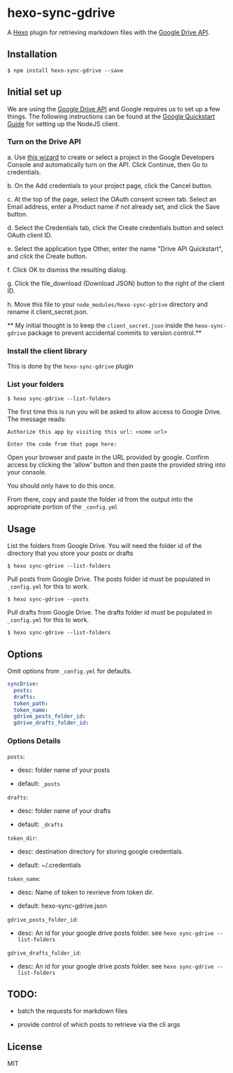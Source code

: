 # hexo-sync-gdrive

A [Hexo] plugin for retrieving markdown files with the [Google Drive API].

## Installation

```
$ npm install hexo-sync-gdrive --save
```

## Initial set up

We are using the [Google Drive API] and Google requires us to set up a few things. The following instructions can be found at the [Google Quickstart Guide] for setting up the NodeJS client.

### Turn on the Drive API

a. Use [this wizard](https://console.developers.google.com/start/api?id=drive) to create or select a project in the Google Developers Console and automatically turn on the API. Click Continue, then Go to credentials.

b. On the Add credentials to your project page, click the Cancel button.

c. At the top of the page, select the OAuth consent screen tab. Select an Email address, enter a Product name if not already set, and click the Save button.

d. Select the Credentials tab, click the Create credentials button and select OAuth client ID.

e. Select the application type Other, enter the name "Drive API Quickstart", and click the Create button.

f. Click OK to dismiss the resulting dialog.

g. Click the file_download (Download JSON) button to the right of the client ID.

h. Move this file to your `node_modules/hexo-sync-gdrive` directory and rename it client_secret.json.

** My initial thought is to keep the `client_secret.json` inside the `hexo-sync-gdrive` package to prevent accidental commits to version control.**

### Install the client library

This is done by the `hexo-sync-gdrive` plugin

### List your folders

```
$ hexo sync-gdrive --list-folders
```

The first time this is run you will be asked to allow access to Google Drive. The message reads:

`Authorize this app by visiting this url: <some url>`

`Enter the code from that page here:`


Open your browser and paste in the URL provided by google. Confirm access by clicking the 'allow' button and then paste the provided string into your console.

You should only have to do this once.

From there, copy and paste the folder id from the output into the appropriate portion of the `_config.yml`


## Usage

List the folders from Google Drive. You will need the folder id of the directory that you store your posts or drafts

```
$ hexo sync-gdrive --list-folders
```

Pull posts from Google Drive. The posts folder id must be populated in `_config.yml` for this to work.

```
$ hexo sync-gdrive --posts
```

Pull drafts from Google Drive. The drafts folder id must be populated in `_config.yml` for this to work.

```
$ hexo sync-gdrive --list-folders
```

## Options

Omit options from `_config.yml` for defaults.

``` yaml
syncDrive: 
  posts:
  drafts:
  token_path:
  token_name: 
  gdrive_posts_folder_id: 
  gdrive_drafts_folder_id: 
```

### Options Details

`posts`:

* desc: folder name of your posts
  
* default: `_posts`

`drafts`:

* desc: folder name of your drafts
 
*  default: `_drafts`

`token_dir`:

* desc: destination directory for storing google credentials.

* default: ~/.credentials

`token_name`:

* desc: Name of token to revrieve from token dir.

* default: hexo-sync-gdrive.json

`gdrive_posts_folder_id`:
  
* desc: An id for your google drive posts folder. see `hexo sync-gdrive --list-folders`

`gdrive_drafts_folder_id`:
  
* desc: An id for your google drive posts folder. see `hexo sync-gdrive --list-folders`

## TODO:

 * batch the requests for markdown files

 * provide control of which posts to retrieve via the cli args


## License

MIT

[Google Drive API]: https://developers.google.com/drive/v3/web/about-sdk
[Hexo]: http://hexo.io/
[Google Quickstart Guide]: https://developers.google.com/drive/v3/web/quickstart/nodejs